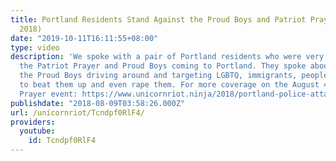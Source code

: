 ```yaml
---
title: Portland Residents Stand Against the Proud Boys and Patriot Prayer (Aug. 4,
  2018)
date: "2019-10-11T16:11:55+08:00"
type: video
description: 'We spoke with a pair of Portland residents who were very unhappy with
  the Patriot Prayer and Proud Boys coming to Portland. They spoke about members of
  the Proud Boys driving around and targeting LGBTQ, immigrants, people of color,
  to beat them up and even rape them. For more coverage on the August 4, 2018 Patriot
  Prayer event: https://www.unicornriot.ninja/2018/portland-police-attack-antifascists-defend-outnumbered-hate-rally/'
publishdate: "2018-08-09T03:58:26.000Z"
url: /unicornriot/Tcndpf0RlF4/
providers:
  youtube:
    id: Tcndpf0RlF4
---
```

